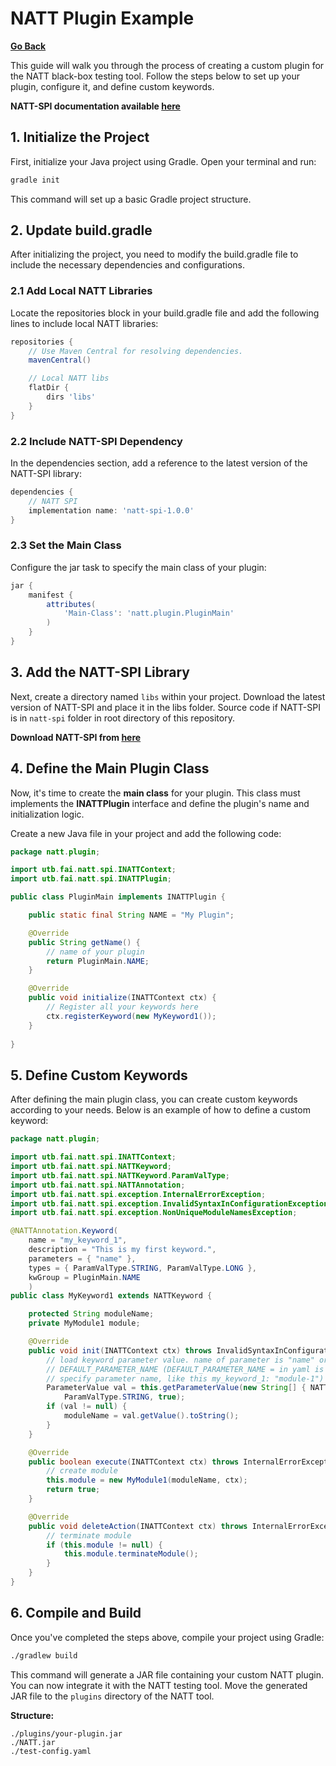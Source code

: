 # NATT Plugin Example

**[Go Back](../../README.md)**

This guide will walk you through the process of creating a custom plugin for the NATT black-box testing tool. Follow the steps below to set up your plugin, configure it, and define custom keywords.

**NATT-SPI documentation available [here](../../natt-spi)**

## 1. Initialize the Project

First, initialize your Java project using Gradle. Open your terminal and run:

```bash
gradle init
```

This command will set up a basic Gradle project structure.

## 2. Update build.gradle

After initializing the project, you need to modify the build.gradle file to include the necessary dependencies and configurations.

### 2.1 Add Local NATT Libraries

Locate the repositories block in your build.gradle file and add the following lines to include local NATT libraries:

```gradle
repositories {
    // Use Maven Central for resolving dependencies.
    mavenCentral()

    // Local NATT libs
    flatDir {
        dirs 'libs'
    }
}
```

### 2.2 Include NATT-SPI Dependency

In the dependencies section, add a reference to the latest version of the NATT-SPI library:

```gradle
dependencies {
    // NATT SPI
    implementation name: 'natt-spi-1.0.0'
}
```

### 2.3 Set the Main Class

Configure the jar task to specify the main class of your plugin:

```gradle
jar {
    manifest {
        attributes(
            'Main-Class': 'natt.plugin.PluginMain'
        )
    }
}
```

## 3. Add the NATT-SPI Library

Next, create a directory named `libs` within your project. Download the latest version of NATT-SPI and place it in the libs folder. Source code if NATT-SPI is in `natt-spi` folder in root directory of this repository.

**Download NATT-SPI from [here](https://github.com/0xMartin/NetworkAppTestingTool/releases)**

## 4. Define the Main Plugin Class

Now, it's time to create the **main class** for your plugin. This class must implements the **INATTPlugin** interface and define the plugin's name and initialization logic.

Create a new Java file in your project and add the following code:

```java
package natt.plugin;

import utb.fai.natt.spi.INATTContext;
import utb.fai.natt.spi.INATTPlugin;

public class PluginMain implements INATTPlugin {

    public static final String NAME = "My Plugin";

    @Override
    public String getName() {
        // name of your plugin
        return PluginMain.NAME;
    }

    @Override
    public void initialize(INATTContext ctx) {
        // Register all your keywords here
        ctx.registerKeyword(new MyKeyword1());     
    }
    
}
```

## 5. Define Custom Keywords

After defining the main plugin class, you can create custom keywords according to your needs. Below is an example of how to define a custom keyword:

```java
package natt.plugin;

import utb.fai.natt.spi.INATTContext;
import utb.fai.natt.spi.NATTKeyword;
import utb.fai.natt.spi.NATTKeyword.ParamValType;
import utb.fai.natt.spi.NATTAnnotation;
import utb.fai.natt.spi.exception.InternalErrorException;
import utb.fai.natt.spi.exception.InvalidSyntaxInConfigurationException;
import utb.fai.natt.spi.exception.NonUniqueModuleNamesException;

@NATTAnnotation.Keyword(
    name = "my_keyword_1",
    description = "This is my first keyword.",
    parameters = { "name" },
    types = { ParamValType.STRING, ParamValType.LONG },
    kwGroup = PluginMain.NAME
    )
public class MyKeyword1 extends NATTKeyword {

    protected String moduleName;
    private MyModule1 module;

    @Override
    public void init(INATTContext ctx) throws InvalidSyntaxInConfigurationException {
        // load keyword parameter value. name of parameter is "name" or
        // DEFAULT_PARAMETER_NAME (DEFAULT_PARAMETER_NAME = in yaml is no need to
        // specify parameter name, like this my_keyword_1: "module-1")
        ParameterValue val = this.getParameterValue(new String[] { NATTKeyword.DEFAULT_PARAMETER_NAME, "name" },
            ParamValType.STRING, true);
        if (val != null) {
            moduleName = val.getValue().toString();
        }
    }

    @Override
    public boolean execute(INATTContext ctx) throws InternalErrorException, NonUniqueModuleNamesException {
        // create module
        this.module = new MyModule1(moduleName, ctx);
        return true;
    }

    @Override
    public void deleteAction(INATTContext ctx) throws InternalErrorException {
        // terminate module
        if (this.module != null) {
            this.module.terminateModule();
        }
    }
}
```

## 6. Compile and Build

Once you've completed the steps above, compile your project using Gradle:

```bash
./gradlew build
```

This command will generate a JAR file containing your custom NATT plugin. You can now integrate it with the NATT testing tool. Move the generated JAR file to the `plugins` directory of the NATT tool.

**Structure:**
```
./plugins/your-plugin.jar
./NATT.jar
./test-config.yaml
```